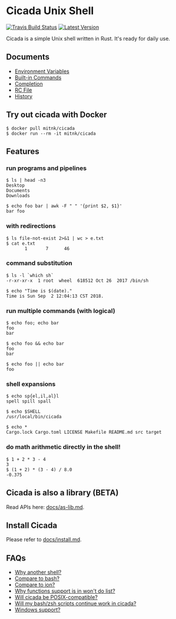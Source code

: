 # Cicada Unix Shell

[![Travis Build Status](https://api.travis-ci.org/mitnk/cicada.svg?branch=master)](https://travis-ci.org/mitnk/cicada)
[![Latest Version](https://img.shields.io/crates/v/cicada.svg)](https://crates.io/crates/cicada)

Cicada is a simple Unix shell written in Rust. It's ready for daily use.

## Documents

- [Environment Variables](https://github.com/mitnk/cicada/tree/master/docs/envs.md)
- [Built-in Commands](https://github.com/mitnk/cicada/tree/master/docs/built-in-cmd.md)
- [Completion](https://github.com/mitnk/cicada/tree/master/docs/completion.md)
- [RC File](https://github.com/mitnk/cicada/tree/master/docs/rc-file.md)
- [History](https://github.com/mitnk/cicada/tree/master/docs/history.md)

## Try out cicada with Docker

```
$ docker pull mitnk/cicada
$ docker run --rm -it mitnk/cicada
```

## Features

### run programs and pipelines

```
$ ls | head -n3
Desktop
Documents
Downloads

$ echo foo bar | awk -F " " '{print $2, $1}'
bar foo
```

### with redirections

```
$ ls file-not-exist 2>&1 | wc > e.txt
$ cat e.txt
       1       7      46
```

### command substitution

```
$ ls -l `which sh`
-r-xr-xr-x  1 root  wheel  618512 Oct 26  2017 /bin/sh

$ echo "Time is $(date)."
Time is Sun Sep  2 12:04:13 CST 2018.
```

### run multiple commands (with logical)

```
$ echo foo; echo bar
foo
bar

$ echo foo && echo bar
foo
bar

$ echo foo || echo bar
foo
```

### shell expansions

```
$ echo sp{el,il,al}l
spell spill spall

$ echo $SHELL
/usr/local/bin/cicada

$ echo *
Cargo.lock Cargo.toml LICENSE Makefile README.md src target
```

### do math arithmetic directly in the shell!

```
$ 1 + 2 * 3 - 4
3
$ (1 + 2) * (3 - 4) / 8.0
-0.375
```

## Cicada is also a library (BETA)

Read APIs here: [docs/as-lib.md](https://github.com/mitnk/cicada/blob/master/docs/as-lib.md).

## Install Cicada

Please refer to [docs/install.md](https://github.com/mitnk/cicada/blob/master/docs/install.md).

## FAQs

- [Why another shell?](https://github.com/mitnk/cicada/blob/master/docs/faq.md#why-another-shell)
- [Compare to bash?](https://github.com/mitnk/cicada/blob/master/docs/faq.md#compare-to-bash)
- [Compare to ion?](https://github.com/mitnk/cicada/blob/master/docs/faq.md#compare-to-ion)
- [Why functions support is in won't do list?](https://github.com/mitnk/cicada/blob/master/docs/faq.md#why-functions-support-is-in-wont-do-list)
- [Will cicada be POSIX-compatible?](https://github.com/mitnk/cicada/blob/master/docs/faq.md#will-cicada-be-posix-compatible)
- [Will my bash/zsh scripts continue work in cicada?](https://github.com/mitnk/cicada/blob/master/docs/faq.md#will-my-bashzsh-scripts-continue-work-in-cicada)
- [Windows support?](https://github.com/mitnk/cicada/blob/master/docs/faq.md#windows-support)
